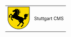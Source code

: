 <table>
  <tr>
    <td>
      <img src="stuttgart.svg" width="70" />
    </td>
    <td>
      <div id="header">Stuttgart CMS</div>
    </td>
  </tr>
</table>
